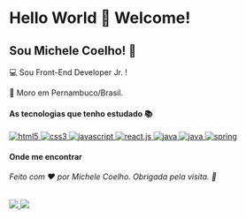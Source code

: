 ### 
# Hello World 👋 Welcome!



## Sou Michele Coelho! 🚀
:computer: Sou Front-End Developer Jr. !

:house_with_garden: Moro em Pernambuco/Brasil.

#### As tecnologias que tenho estudado  📚

<a href ="https://www.w3.org/html/" target="_blank">
	<img src="https://img.shields.io/badge/HTML5-E34F26?style=for-the-badge&logoColor=white" alt="html5"/>
	</a>
<a href ="https://www.w3.org/css/" target="_blank">
	<img src="https://img.shields.io/badge/CSS3-1572B6?style=for-the-badge&logoColor=white" alt="css3"/>
	</a>
	<a href ="https://developer.mozilla.org/en-US/docs/Web/JavaScript" target="_blank">
	<img src="https://img.shields.io/badge/JavaScript-F7DF1E?style=for-the-badge&logoColor=white" alt="javascript"/>
	</a>
	<a href ="https://pt-br.reactjs.org/" target="_blank">
	<img src="https://img.shields.io/badge/React.js-6DB33F?style=for-the-badge&logoColor=white" alt="react.js"/>
	</a>
	<a href ="https://www.typescriptlang.org" target="_blank">
	<img src="https://img.shields.io/badge/Typescript-007ACC?style=for-the-badge&logoColor=white" alt="java"/>
	</a>
	<a href ="https://www.java.com" target="_blank">
	<img src="https://img.shields.io/badge/Java-ED8B00?style=for-the-badge&logoColor=white" alt="java"/>
	</a>
	<a href ="https://www.spring.io" target="_blank">
	<img src="https://img.shields.io/badge/Spring-6DB33F?style=for-the-badge&logoColor=white" alt="spring"/>
	</a>

#### Onde me encontrar
###### Feito com  ❤️ por Michele Coelho. Obrigada pela visita. 👋 
<a href ="https://www.linkedin.com/in/michele-coelho-5017aa79/" target="_blank">
	<img src="https://img.shields.io/badge/linkedin-%230077B5.svg?&style=for-the-badge&logo=linkedin&logoColor=white"/>
	</a>
	<a href ="https://www.instagram.com/michellecoelho7/" target="_blank">
	<img src="https://img.shields.io/badge/instagram-%23E4405F.svg?&style=for-the-badge&logo=instagram&logoColor=white"/>
	</a>
	


